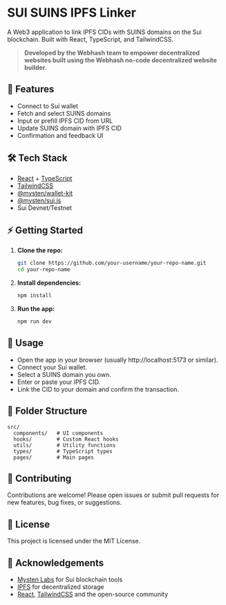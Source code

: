 # SUI SUINS IPFS Linker

A Web3 application to link IPFS CIDs with SUINS domains on the Sui blockchain. Built with React, TypeScript, and TailwindCSS.

> **Developed by the Webhash team to empower decentralized websites built using the Webhash no-code decentralized website builder.**

## 🚀 Features
- Connect to Sui wallet
- Fetch and select SUINS domains
- Input or prefill IPFS CID from URL
- Update SUINS domain with IPFS CID
- Confirmation and feedback UI

## 🛠 Tech Stack
- [React](https://reactjs.org/) + [TypeScript](https://www.typescriptlang.org/)
- [TailwindCSS](https://tailwindcss.com/)
- [@mysten/wallet-kit](https://github.com/MystenLabs/sui/tree/main/sdk/wallet-kit)
- [@mysten/sui.js](https://github.com/MystenLabs/sui/tree/main/sdk/sui.js)
- Sui Devnet/Testnet

## ⚡ Getting Started

1. **Clone the repo:**
   ```bash
   git clone https://github.com/your-username/your-repo-name.git
   cd your-repo-name
   ```
2. **Install dependencies:**
   ```bash
   npm install
   ```
3. **Run the app:**
   ```bash
   npm run dev
   ```

## 📖 Usage
- Open the app in your browser (usually http://localhost:5173 or similar).
- Connect your Sui wallet.
- Select a SUINS domain you own.
- Enter or paste your IPFS CID.
- Link the CID to your domain and confirm the transaction.

## 📁 Folder Structure
```
src/
  components/   # UI components
  hooks/        # Custom React hooks
  utils/        # Utility functions
  types/        # TypeScript types
  pages/        # Main pages
```

## 🤝 Contributing
Contributions are welcome! Please open issues or submit pull requests for new features, bug fixes, or suggestions.

## 📄 License
This project is licensed under the MIT License.

## 🙏 Acknowledgements
- [Mysten Labs](https://mystenlabs.com/) for Sui blockchain tools
- [IPFS](https://ipfs.tech/) for decentralized storage
- [React](https://reactjs.org/), [TailwindCSS](https://tailwindcss.com/) and the open-source community
